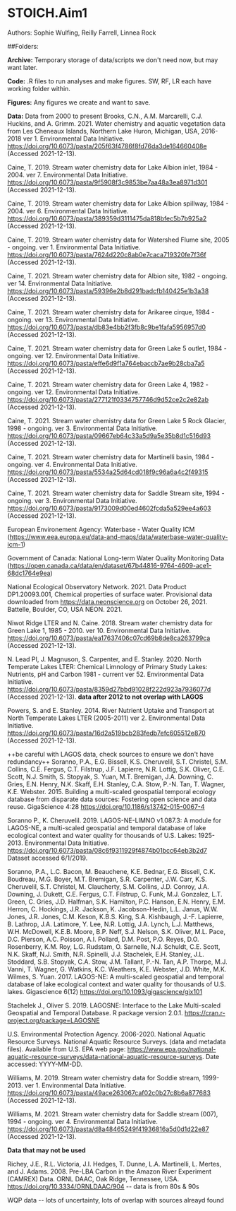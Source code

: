 # STOICH.Aim1

Authors: Sophie Wulfing, Reilly Farrell, Linnea Rock

##Folders:

**Archive:** Temporary storage of data/scripts we don't need now, but may want later.

**Code:** .R files to run analyses and make figures. SW, RF, LR each have working folder within.

**Figures:** Any figures we create and want to save. 

**Data:**  Data from 2000 to present 
Brooks, C.N., A.M. Marcarelli, C.J. Huckins, and A. Grimm. 2021. Water chemistry and aquatic vegetation data from Les Cheneaux Islands, Northern Lake Huron, Michigan, USA, 2016-2018 ver 1. Environmental Data Initiative. https://doi.org/10.6073/pasta/205f63f4786f8fd76da3de164660408e (Accessed 2021-12-13).
 
Caine, T. 2019. Stream water chemistry data for Lake Albion inlet, 1984 - 2004. ver 7. Environmental Data Initiative. https://doi.org/10.6073/pasta/9f5908f3c9853be7aa48a3ea8971d301 (Accessed 2021-12-13).

Caine, T. 2019. Stream water chemistry data for Lake Albion spillway, 1984 - 2004. ver 6. Environmental Data Initiative. https://doi.org/10.6073/pasta/389359d3111475da818bfec5b7b925a2 (Accessed 2021-12-13).

Caine, T. 2019. Stream water chemistry data for Watershed Flume site, 2005 - ongoing. ver 1. Environmental Data Initiative. https://doi.org/10.6073/pasta/7624d220c8ab0e7caca719320fe7f36f (Accessed 2021-12-13).
     
Caine, T. 2021. Stream water chemistry data for Albion site, 1982 - ongoing. ver 14. Environmental Data Initiative. https://doi.org/10.6073/pasta/59396e2b8d291badcfb140425e1b3a38 (Accessed 2021-12-13).

Caine, T. 2021. Stream water chemistry data for Arikaree cirque, 1984 - ongoing. ver 13. Environmental Data Initiative. https://doi.org/10.6073/pasta/db83e4bb2f3fb8c9be1fafa5956957d0 (Accessed 2021-12-13).
   
Caine, T. 2021. Stream water chemistry data for Green Lake 5 outlet, 1984 - ongoing. ver 12. Environmental Data Initiative. https://doi.org/10.6073/pasta/effe6d9f1a764ebaccb7ae9b28cba7a5 (Accessed 2021-12-13).

Caine, T. 2021. Stream water chemistry data for Green Lake 4, 1982 - ongoing. ver 12. Environmental Data Initiative. https://doi.org/10.6073/pasta/277121f0334757746d9d52ce2c2e82ab (Accessed 2021-12-13).

Caine, T. 2021. Stream water chemistry data for Green Lake 5 Rock Glacier, 1998 - ongoing. ver 3. Environmental Data Initiative. https://doi.org/10.6073/pasta/09667eb64c33a5d9a5e35b8d1c516d93 (Accessed 2021-12-13).
 
Caine, T. 2021. Stream water chemistry data for Martinelli basin, 1984 - ongoing. ver 4. Environmental Data Initiative. https://doi.org/10.6073/pasta/5534a25d64cd018f9c96a6a4c2f49315 (Accessed 2021-12-13).

Caine, T. 2021. Stream water chemistry data for Saddle Stream site, 1994 - ongoing. ver 3. Environmental Data Initiative. https://doi.org/10.6073/pasta/9173009d00ed4602fcda5a529ee4a603 (Accessed 2021-12-13).
 
European Environement Agency: Waterbase - Water Quality ICM (https://www.eea.europa.eu/data-and-maps/data/waterbase-water-quality-icm-1)

Government of Canada: National Long-term Water Quality Monitoring Data (https://open.canada.ca/data/en/dataset/67b44816-9764-4609-ace1-68dc1764e9ea)

National Ecological Observatory Network. 2021. Data Product DP1.20093.001, Chemical properties of surface water. Provisional data downloaded from https://data.neonscience.org on October 26, 2021. Battelle, Boulder, CO, USA NEON. 2021.

Niwot Ridge LTER and N. Caine. 2018. Stream water chemistry data for Green Lake 1, 1985 - 2010. ver 10. Environmental Data Initiative. https://doi.org/10.6073/pasta/ea17637406c07cd69b8de8ca263799ca (Accessed 2021-12-13).
 
N. Lead PI, J. Magnuson, S. Carpenter, and E. Stanley. 2020. North Temperate Lakes LTER: Chemical Limnology of Primary Study Lakes: Nutrients, pH and Carbon 1981 - current ver 52. Environmental Data Initiative. https://doi.org/10.6073/pasta/8359d27bbd91028f222d923a7936077d (Accessed 2021-12-13). **data after 2012 to not overlap with LAGOS**

Powers, S. and E. Stanley. 2014. River Nutrient Uptake and Transport at North Temperate Lakes LTER (2005-2011) ver 2. Environmental Data Initiative. https://doi.org/10.6073/pasta/16d2a519bcb283fedb7efc605512e870 (Accessed 2021-12-13).
  
++be careful with LAGOS data, check sources to ensure we don't have redundancy++
Soranno, P.A., E.G. Bissell, K.S. Cheruvelil, S.T. Christel, S.M. Collins, C.E. Fergus, C.T. Filstrup, J.F. Lapierre, N.R. Lottig, S.K. Oliver, C.E. Scott, N.J. Smith, S. Stopyak, S. Yuan, M.T. Bremigan, J.A. Downing, C. Gries, E.N. Henry, N.K. Skaff, E.H. Stanley, C.A. Stow, P.-N. Tan, T. Wagner, K.E. Webster. 2015. Building a multi-scaled geospatial temporal ecology database from disparate data sources: Fostering open science and data reuse. GigaScience 4:28  https://doi.org/10.1186/s13742-015-0067-4

Soranno P., K. Cheruvelil. 2019. LAGOS-NE-LIMNO v1.087.3: A module for LAGOS-NE, a multi-scaled geospatial and temporal database of lake ecological context and water quality for thousands of U.S. Lakes: 1925-2013. Environmental Data Initiative.
https://doi.org/10.6073/pasta/08c6f9311929f4874b01bcc64eb3b2d7  Dataset accessed 6/1/2019.

Soranno, P.A., L.C. Bacon, M. Beauchene, K.E. Bednar, E.G. Bissell, C.K. Boudreau, M.G. Boyer, M.T. Bremigan, S.R. Carpenter, J.W. Carr, K.S. Cheruvelil, S.T. Christel, M. Claucherty, S.M. Collins, J.D. Conroy, J.A. Downing, J. Dukett, C.E. Fergus, C.T. Filstrup, C. Funk, M.J. Gonzalez, L.T. Green, C. Gries, J.D. Halfman, S.K. Hamilton, P.C. Hanson, E.N. Henry, E.M. Herron, C. Hockings, J.R. Jackson, K. Jacobson-Hedin, L.L. Janus, W.W. Jones, J.R. Jones, C.M. Keson, K.B.S. King, S.A. Kishbaugh, J.-F. Lapierre, B. Lathrop, J.A. Latimore, Y. Lee, N.R. Lottig, J.A. Lynch, L.J. Matthews, W.H. McDowell, K.E.B. Moore, B.P. Neff, S.J. Nelson, S.K. Oliver, M.L. Pace, D.C. Pierson, A.C. Poisson, A.I. Pollard, D.M. Post, P.O. Reyes, D.O. Rosenberry, K.M. Roy, L.G. Rudstam, O. Sarnelle, N.J. Schuldt, C.E. Scott, N.K. Skaff, N.J. Smith, N.R. Spinelli, J.J. Stachelek, E.H. Stanley, J.L. Stoddard, S.B. Stopyak, C.A. Stow, J.M. Tallant, P.-N. Tan, A.P. Thorpe, M.J. Vanni, T. Wagner, G. Watkins, K.C. Weathers, K.E. Webster, J.D. White, M.K. Wilmes, S. Yuan. 2017. LAGOS-NE: A multi-scaled geospatial and temporal database of lake ecological context and water quality for thousands of U.S. lakes. Gigascience 6(12)  https://doi.org/10.1093/gigascience/gix101

Stachelek J., Oliver S. 2019. LAGOSNE: Interface to the Lake Multi-scaled Geospatial and Temporal Database. R package version 2.0.1.
https://cran.r-project.org/package=LAGOSNE

U.S. Environmental Protection Agency. 2006-2020. National Aquatic Resource Surveys. National Aquatic Resource Surveys. (data and metadata files). Available from U.S. EPA web page: https://www.epa.gov/national-aquatic-resource-surveys/data-national-aquatic-resource-surveys. Date accessed: YYYY-MM-DD.

Williams, M. 2019. Stream water chemistry data for Soddie stream, 1999-2013. ver 1. Environmental Data Initiative. https://doi.org/10.6073/pasta/49ace263067caf02c0b27c8b6a877683 (Accessed 2021-12-13).
 
Williams, M. 2021. Stream water chemistry data for Saddle stream (007), 1994 - ongoing. ver 4. Environmental Data Initiative. https://doi.org/10.6073/pasta/d8a48465249f41936816a5d0d1d22e87 (Accessed 2021-12-13).
  
  
**Data that may not be used**

Richey, J.E., R.L. Victoria, J.I. Hedges, T. Dunne, L.A. Martinelli, L. Mertes, and J. Adams. 2008. Pre-LBA Carbon in the Amazon River Experiment (CAMREX) Data. ORNL DAAC, Oak Ridge, Tennessee, USA. https://doi.org/10.3334/ORNLDAAC/904 -- data is from 80s & 90s

WQP data -- lots of uncertainty, lots of overlap with sources alreayd found

